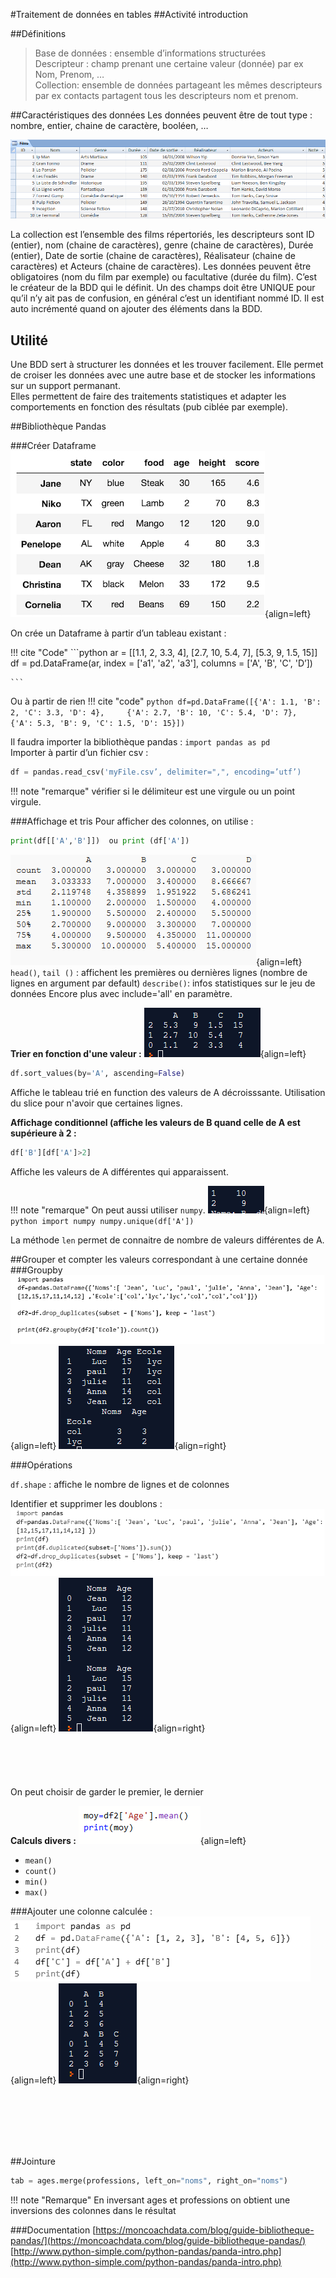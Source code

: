 #Traitement de données en tables
##Activité introduction

##Définitions
>Base de données : ensemble d’informations structurées  
>Descripteur : champ prenant une certaine valeur (donnée) par ex Nom, Prenom, …  
>Collection: ensemble de données partageant les mêmes descripteurs par ex contacts partagent tous les descripteurs nom et prenom.  

##Caractéristiques des données
Les données peuvent être de tout type : nombre, entier, chaine de caractère, booléen, …   
<div id="center">
		<img alt="table de données" src="img/table.png">
</div>

La collection est l’ensemble des films répertoriés, les descripteurs sont ID (entier), nom (chaine de caractères), genre (chaine de caractères), Durée (entier), Date de sortie (chaine de caractères), Réalisateur (chaine de caractères) et Acteurs (chaine de caractères).
Les données peuvent être obligatoires (nom du film par exemple) ou facultative (durée du film). C’est le créateur de la BDD qui le définit.
Un des champs doit être UNIQUE pour qu’il n’y ait pas de confusion, en général c’est un identifiant nommé ID. Il est auto incrémenté quand on ajouter des éléments dans la BDD.  

## Utilité
Une BDD sert à structurer les données et les trouver facilement. Elle permet de croiser les données avec une autre base et de stocker les informations sur un support permanant.  
Elles permettent de faire des traitements statistiques et adapter les comportements en fonction des résultats (pub ciblée par exemple).  



##Bibliothèque Pandas

###Créer Dataframe
![Dataframe](img/dataframe.png){align=left}

On crée un Dataframe à partir d’un tableau existant :

!!! cite "Code"
	```python
	ar = [[1.1, 2, 3.3, 4], [2.7, 10, 5.4, 7], [5.3, 9, 1.5, 15]]
	df = pd.DataFrame(ar, index = ['a1', 'a2', 'a3'], columns = ['A', 'B', 'C', 'D’])

	```



Ou à partir de rien 
!!! cite "code"
	```python
	df=pd.DataFrame([{'A': 1.1, 'B': 2, 'C': 3.3, 'D': 4},    
	{'A': 2.7, 'B': 10, 'C': 5.4, 'D': 7},    
	{'A': 5.3, 'B': 9, 'C': 1.5, 'D': 15}])
	```


Il faudra importer la bibliothèque pandas : `import pandas as pd`  
Importer à partir d’un fichier csv :  
```python
df = pandas.read_csv('myFile.csv’, delimiter=",", encoding=’utf’)
```

!!! note "remarque"
	vérifier si le délimiteur est une virgule ou un point virgule. 

###Affichage et tris
Pour afficher des colonnes, on utilise :  
```python
print(df[['A','B']])  ou print (df['A'])
```
![Affichage](img/tris.png){align=left}
`head()`, `tail ()` : affichent les  premières ou dernières lignes (nombre de lignes en argument  par default)
`describe()`: infos statistiques sur le jeu de données Encore plus avec include='all' en paramètre.


**Trier en fonction d'une valeur :**
![Affichage](img/tri2.png){align=left}
```python
df.sort_values(by='A', ascending=False)
```
Affiche le tableau trié en function des valeurs de A décroisssante. Utilisation du slice pour n'avoir que certaines lignes.

**Affichage conditionnel (affiche les valeurs de B quand celle de A est supérieure à 2 :** 
```python
df['B'][df['A']>2] 
```
Affiche les valeurs de A différentes qui apparaissent.  

!!! note "remarque"
	On peut aussi utiliser `numpy`.
	![numpy](img/numpy.png){align=left}
	```python
	import numpy
	numpy.unique(df['A'])
	```

La méthode `len` permet de connaitre de nombre de valeurs différentes de A.

##Grouper et compter les valeurs correspondant à une certaine donnée
###Groupby
![code](img/groupby_code.png){align=left}
![resultat](img/groupby.png){align=right}

###Opérations

`df.shape` : affiche le nombre de lignes et de colonnes  

Identifier et supprimer les doublons :
![code](img/operation_code.png){align=left}
![resultat](img/supp_doublon.png){align=right}      
<br/><br/><br/><br/><br/>
On peut choisir de garder le premier, le dernier

**Calculs divers :**
![calcul de moyenne](img/moyenne.png){align=left}

-	`mean()`
-	`count()`
-	`min()`
-	`max()`


###Ajouter une colonne calculée :
![code](img/ajouter_code.png){align=left}
![resultat](img/ajouter_res.png){align=right}  

<br/><br/><br/><br/><br/>

##Jointure
```python
tab = ages.merge(professions, left_on="noms", right_on="noms")
```
!!! note "Remarque"
	En inversant ages et professions on obtient une inversions des colonnes dans le résultat


###Documentation
[https://moncoachdata.com/blog/guide-bibliotheque-pandas/](https://moncoachdata.com/blog/guide-bibliotheque-pandas/)  
[http://www.python-simple.com/python-pandas/panda-intro.php](http://www.python-simple.com/python-pandas/panda-intro.php)

